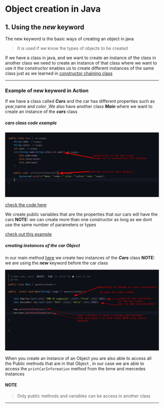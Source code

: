 
# Object creation in Java

## 1. Using the _new_ keyword

The new keyword is the basic ways of creating an object in java

>It is used if we know the types of objects to be created 

If we have a class in java, and we want to create an instance of the class in another class we need to create an instance of that class where 
we want to use it
the constructor enables us to create different instances of the same class just as we learned in [constructor chaining class ](https://github.com/Anericokakai/Mastering-Java/blob/constructorChaining/src/main/java/oauth/example/ApplicationOFConstructorChaining.java)

***
### Example of new keyword in Action

If we have a class called **_Cars_** and the car has different properties such as year,name and color
,We also have another class **_Main_** where we want to create an instance of the **_cars_** class

##### cars class code example

![image example](/images/cars.png)

[check the code here](/src/main/java/oauth/example/Cars.java)

We create public variables that are the properties that our cars will have
the cars
**NOTE:** we can create more than one constructor as long as we dont use the same number of parameters or types

[check out this example ](https://github.com/Anericokakai/Mastering-Java/blob/constructorChaining/src/main/java/oauth/example/Cars.java)

##### creating instances of the car Object
in our main method [here](/src/main/java/oauth/example/Main.java)  we create two instances of the **_Cars_** class **NOTE:** we are using the **_new_** keyword before the car class

![example of main method](/images/main.png)

When you create an instance of an Object you are also able to access all the Public methods that are in that Object
, in our case we are able to access the ``printCarInformation`` method from the bmw and mercedes instances 

#### NOTE

>Only public methods and variables can be access in another class

***
